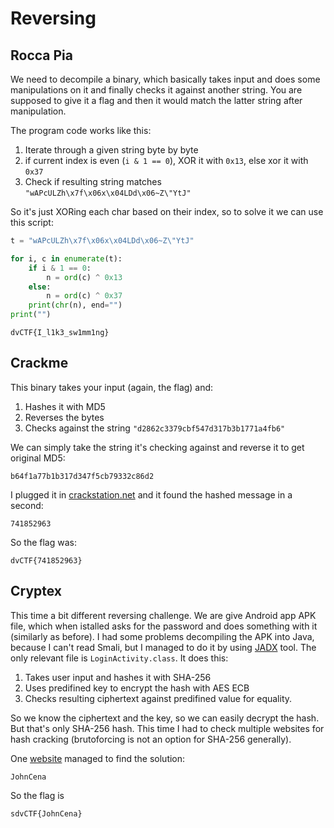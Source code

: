 # Reversing
## Rocca Pia
We need to decompile a binary, which basically takes input and does some manipulations on it and finally checks it against another string. You are supposed to give it a flag and then it would match the latter string after manipulation.

The program code works like this:
1. Iterate through a given string byte by byte
2. if current index is even (`i & 1 == 0`), XOR it with `0x13`, else xor it with `0x37`
3. Check if resulting string matches `"wAPcULZh\x7f\x06x\x04LDd\x06~Z\"YtJ"`

So it's just XORing each char based on their index, so to solve it we can use this script:
```python
t = "wAPcULZh\x7f\x06x\x04LDd\x06~Z\"YtJ"

for i, c in enumerate(t):
    if i & 1 == 0:
        n = ord(c) ^ 0x13
    else:
        n = ord(c) ^ 0x37
    print(chr(n), end="")
print("")
```

```
dvCTF{I_l1k3_sw1mm1ng}
```

## Crackme
This binary takes your input (again, the flag) and:
1. Hashes it with MD5
2. Reverses the bytes
3. Checks against the string `"d2862c3379cbf547d317b3b1771a4fb6"`

We can simply take the string it's checking against and reverse it to get original MD5:
```
b64f1a77b1b317d347f5cb79332c86d2
```
I plugged it in [crackstation.net](https://crackstation.net/) and it found the hashed message in a second:
```
741852963
```
So the flag was:
```
dvCTF{741852963}
```

## Cryptex

This time a bit different reversing challenge. We are give Android app APK file, which when istalled asks for the password and does something with it (similarly as before).
I had some problems decompiling the APK into Java, because I can't read Smali, but I managed to do it by using [JADX](https://github.com/skylot/jadx) tool. The only relevant file is `LoginActivity.class`. It does this:
1. Takes user input and hashes it with SHA-256
2. Uses predifined key to encrypt the hash with AES ECB
3. Checks resulting ciphertext against predifined value for equality.

So we know the ciphertext and the key, so we can easily decrypt the hash. But that's only SHA-256 hash. This time I had to check multiple websites for hash cracking (brutoforcing is not an option for SHA-256 generally).

One [website](https://md5hashing.net/hash/sha256/386f72455fcdf95a9a16b3a4b7f9620ca8539b3888e9d6c885b95b4dfd21094c) managed to find the solution:

```
JohnCena
```
So the flag is
```
sdvCTF{JohnCena}
```